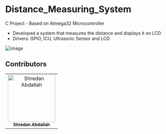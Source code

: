 # Distance_Measuring_System
C Project - Based on Atmega32 Microcontroller
- Developed a system that measures the distance and displays it on LCD
- Drivers: GPIO, ICU, Ultrasonic Sensor and LCD

  
![image](https://i.postimg.cc/pXSzZ7Fz/Whats-App-Image-2023-10-23-at-1-47-46-AM.jpg)
## Contributors <a name = "contributors"></a>

<table>
  <tr>
    <td align="center">
    <a href="https://github.com/shredanabdullah" target="_black">
    <img src="https://avatars.githubusercontent.com/u/105118008?v=4" width="150px;" alt="Shredan Abdallah"/>
    <br />
    <sub><b>Shredan Abdallah</b></sub></a>
    </td>
